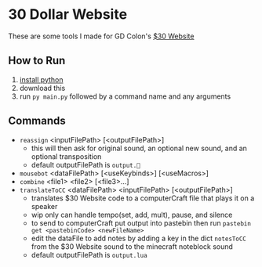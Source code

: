 # 30 Dollar Website

These are some tools I made for GD Colon's [$30 Website](https://thirtydollar.website/)

## How to Run
1. [install python](https://www.python.org/downloads/)
1. download this
1. run `py main.py` followed by a command name and any arguments

## Commands
- `reassign` \<inputFilePath\> [\<outputFilePath\>]
  - this will then ask for original sound, an optional new sound, and an optional transposition
  - default outputFilePath is `output.🗿`
- `mousebot` \<dataFilePath\> [\<useKeybinds\>] [\<useMacros\>]
- `combine` \<file1\> \<file2\> [\<file3\>...]
- `translateToCC` \<dataFilePath\> \<inputFilePath\> [\<outputFilePath\>]
  - translates $30 Website code to a computerCraft file that plays it on a speaker
  - wip only can handle tempo(set, add, mult), pause, and silence
  - to send to computerCraft put output into pastebin then run `pastebin get <pastebinCode> <newFileName>`
  - edit the dataFile to add notes by adding a key in the dict `notesToCC` from the $30 Website sound to the minecraft noteblock sound
  - default outputFilePath is `output.lua`